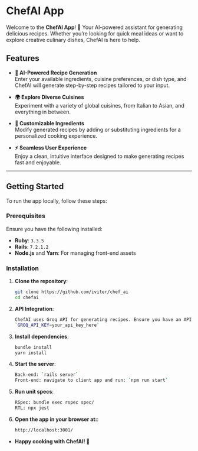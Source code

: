 # ChefAI App

Welcome to the **ChefAI App**! 🍳 Your AI-powered assistant for generating delicious recipes. Whether you’re looking for quick meal ideas or want to explore creative culinary dishes, ChefAI is here to help.

## Features
- **🤖 AI-Powered Recipe Generation**  
  Enter your available ingredients, cuisine preferences, or dish type, and ChefAI will generate step-by-step recipes tailored to your input.

- **🌍 Explore Diverse Cuisines**  
  Experiment with a variety of global cuisines, from Italian to Asian, and everything in between.

- **📝 Customizable Ingredients**  
  Modify generated recipes by adding or substituting ingredients for a personalized cooking experience.

- **⚡ Seamless User Experience**  
  Enjoy a clean, intuitive interface designed to make generating recipes fast and enjoyable.

---

## Getting Started

To run the app locally, follow these steps:

### Prerequisites
Ensure you have the following installed:
- **Ruby**: `3.3.5`
- **Rails**: `7.2.1.2`
- **Node.js** and **Yarn**: For managing front-end assets

### Installation
1. **Clone the repository**:  
   ```bash
   git clone https://github.com/iviter/chef_ai
   cd chefai

2. **API Integration**:  
   ```bash
   ChefAI uses Groq API for generating recipes. Ensure you have an API key and configure it in the environment variables:
   `GROQ_API_KEY=your_api_key_here`

3. **Install dependencies**:
   ```bash
   bundle install
   yarn install

4. **Start the server**:
   ```bash
   Back-end: `rails server`
   Front-end: navigate to client app and run: `npm run start`

5. **Run unit specs**:
   ```bash
   RSpec: bundle exec rspec spec/
   RTL: npx jest

6. **Open the app in your browser at:**:
   ```bash
   http://localhost:3001/

- **Happy cooking with ChefAI! 🍴**
